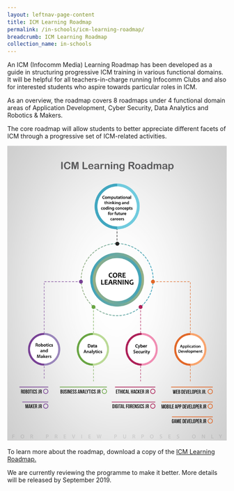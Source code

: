 ```yaml
---
layout: leftnav-page-content
title: ICM Learning Roadmap
permalink: /in-schools/icm-learning-roadmap/
breadcrumb: ICM Learning Roadmap
collection_name: in-schools
---
```

An ICM (Infocomm Media) Learning Roadmap has been developed as a guide in structuring progressive ICM training in various functional domains.  It will be helpful for all teachers-in-charge running Infocomm Clubs and also for interested students who aspire towards particular roles in ICM.

As an overview, the roadmap covers 8 roadmaps under 4 functional domain areas of Application Development, Cyber Security, Data Analytics and Robotics & Makers.

The core roadmap will allow students to better appreciate different facets of ICM through a progressive set of ICM-related activities.

![icm learning roadmap infographic](/images/in-schools/icm-learning-roadmap/icm-learning-roadmap-infographic.jpg)

To learn more about the roadmap, download a copy of the [ICM Learning Roadmap.](/files/icm-learning-roadmap/icm-learning-roadmap.pdf)

We are currently reviewing the programme to make it better. More details will be released by September 2019.

